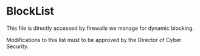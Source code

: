 # BlockList
This file is directly accessed by firewalls we manage for dynamic blocking.

Modifications to this list must to be approved by the Director of Cyber Security.



